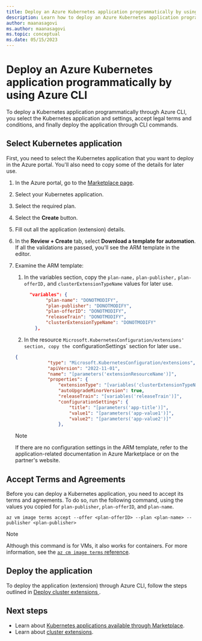 ```yaml
---
title: Deploy an Azure Kubernetes application programmatically by using Azure CLI
description: Learn how to deploy an Azure Kubernetes application programmatically by using Azure CLI.
author: maanasagovi
ms.author: maanasagovi
ms.topic: conceptual
ms.date: 05/15/2023
---
```


# Deploy an Azure Kubernetes application programmatically by using Azure CLI

To deploy a Kubernetes application programmatically through Azure CLI, you select the Kubernetes application and settings, accept legal terms and conditions, and finally deploy the application through CLI commands.

## Select Kubernetes application

First, you need to select the Kubernetes application that you want to deploy in the Azure portal. You'll also need to copy some of the details for later use.

1. In the Azure portal, go to the [Marketplace page](https://ms.portal.azure.com/#view/Microsoft_Azure_Marketplace/MarketplaceOffersBlade/selectedMenuItemId/home/fromContext/AKS).
1. Select your Kubernetes application.
1. Select the required plan.
1. Select the **Create** button.
1. Fill out all the application (extension) details.
1. In the **Review + Create** tab, select **Download a template for automation**. If all the validations are passed, you'll see the ARM template in the editor.
1. Examine the ARM template:

   1. In the variables section, copy the `plan-name,` `plan-publisher,` `plan-offerID,` and `clusterExtensionTypeName` values for later use.

      ```json
        "variables": {
              "plan-name": "DONOTMODIFY",
              "plan-publisher": "DONOTMODIFY",
              "plan-offerID": "DONOTMODIFY",
              "releaseTrain": "DONOTMODIFY",
              "clusterExtensionTypeName": "DONOTMODIFY"
          },
      ```
  
   1. In the resource `Microsoft.KubernetesConfiguration/extensions' section, copy the `configurationSettings` section for later use..
  
   ```json
   {
               "type": "Microsoft.KubernetesConfiguration/extensions",
               "apiVersion": "2022-11-01",
               "name": "[parameters('extensionResourceName')]",          
               "properties": {
                   "extensionType": "[variables('clusterExtensionTypeName')]",
                   "autoUpgradeMinorVersion": true,
                   "releaseTrain": "[variables('releaseTrain')]",
                   "configurationSettings": {
                       "title": "[parameters('app-title')]",
                       "value1": "[parameters('app-value1')]",
                       "value2": "[parameters('app-value2')]"
                   },
   ```

   > [!NOTE]
   > If there are no configuration settings in the ARM template, refer to the application-related documentation in Azure Marketplace or on the partner's website.
  
## Accept Terms and Agreements

Before you can deploy a Kubernetes application, you need to accept its terms and agreements. To do so, run the following command, using the values you copied for `plan-publisher`, `plan-offerID`, and `plan-name`.

```azurecli
az vm image terms accept --offer <plan-offerID> --plan <plan-name> --publisher <plan-publisher>
```

> [!NOTE]
> Although this command is for VMs, it also works for containers. For more information, see the [`az cm image terms` reference](/cli/azure/vm/image/terms).

## Deploy the application

To deploy the application (extension) through Azure CLI, follow the steps outlined in [Deploy cluster extensions ](cluster-extensions.md).

## Next steps

- Learn about [Kubernetes applications available through Marketplace](deploy-marketplace.md).
- Learn about [cluster extensions](cluster-extensions.md).
